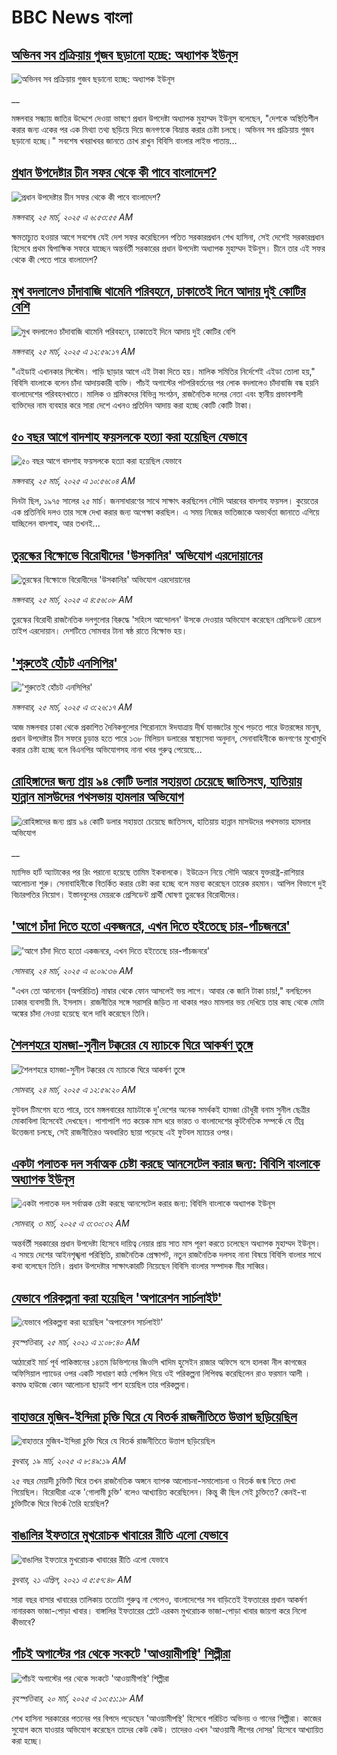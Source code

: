 # BBC News বাংলা## [অভিনব সব প্রক্রিয়ায় গুজব ছড়ানো হচ্ছে: অধ্যাপক ইউনূস](https://www.bbc.co.uk/bengali/live/cd65dg309y6t?at_campaign=githubrss)![অভিনব সব প্রক্রিয়ায় গুজব ছড়ানো হচ্ছে: অধ্যাপক ইউনূস](https://ichef.bbci.co.uk/ace/standard/240/cpsprodpb/d6a1/live/f21367e0-097f-11f0-97d3-37df2b293ed1.jpg)__মঙ্গলবার সন্ধ্যায় জাতির উদ্দেশে দেওয়া ভাষণে প্রধান উপদেষ্টা অধ্যাপক মুহাম্মদ ইউনূস বলেছেন, "দেশকে অস্থিতিশীল করার জন্য একের পর এক মিথ্যা তথ্য ছড়িয়ে দিয়ে জনগণকে বিভ্রান্ত করার চেষ্টা চলছে। অভিনব সব প্রক্রিয়ায় গুজব ছড়ানো হচ্ছে।" সবশেষ খবরাখবর জানতে চোখ রাখুন বিবিসি বাংলার লাইভ পাতায়...## [প্রধান উপদেষ্টার চীন সফর থেকে কী পাবে বাংলাদেশ?](https://www.bbc.com/bengali/articles/c5y0jyje64ko?at_campaign=githubrss)![প্রধান উপদেষ্টার চীন সফর থেকে কী পাবে বাংলাদেশ?](https://ichef.bbci.co.uk/ace/standard/240/cpsprodpb/aa33/live/767c64e0-08d7-11f0-94d4-6f954f5dcfa3.jpg)_মঙ্গলবার, ২৫ মার্চ, ২০২৫ এ ৬:৫৩:৫৫ AM_ক্ষমতাচ্যুত হওয়ার আগে সবশেষ যেই দেশ সফর করেছিলেন পতিত সরকারপ্রধান শেখ হাসিনা, সেই দেশেই সরকারপ্রধান হিসেবে প্রথম দ্বিপাক্ষিক সফরে যাচ্ছেন অন্তর্বর্তী সরকারের প্রধান উপদেষ্টা অধ্যাপক মুহাম্মদ ইউনূস। চীনে তার এই সফর থেকে কী পেতে পারে বাংলাদেশ?## [মুখ বদলালেও চাঁদাবাজি থামেনি পরিবহনে, ঢাকাতেই দিনে আদায় দুই কোটির বেশি](https://www.bbc.com/bengali/articles/c5ymzqv7qezo?at_campaign=githubrss)![মুখ বদলালেও চাঁদাবাজি থামেনি পরিবহনে, ঢাকাতেই দিনে আদায় দুই কোটির বেশি](https://ichef.bbci.co.uk/ace/standard/240/cpsprodpb/4383/live/b5ab5300-0572-11f0-a165-4b63c0a4f6f3.jpg)_মঙ্গলবার, ২৫ মার্চ, ২০২৫ এ ১২:৫৯:১৭ AM_"এইডাই এখানকার সিস্টেম। গাড়ি ছাড়ার আগে এই টাকা দিতে হয়। মালিক সমিতির নির্দেশেই এইডা তোলা হয়," বিবিসি বাংলাকে বলেন চাঁদা আদায়কারী ব্যক্তি। পাঁচই অগাস্টের পটপরিবর্তনের পর লোক বদলালেও চাঁদাবাজি বন্ধ হয়নি বাংলাদেশের পরিবহনখাতে। মালিক ও শ্রমিকদের বিভিন্ন সংগঠন, রাজনৈতিক দলের নেতা এবং স্থানীয় প্রভাবশালী ব্যক্তিদের নাম ব্যবহার করে সারা দেশে এখনও প্রতিদিন আদায় করা হচ্ছে কোটি কোটি টাকা।## [৫০ বছর আগে বাদশাহ ফয়সলকে হত্যা করা হয়েছিল যেভাবে](https://www.bbc.com/bengali/articles/cly20dpjndjo?at_campaign=githubrss)![৫০ বছর আগে বাদশাহ ফয়সলকে হত্যা করা হয়েছিল যেভাবে](https://ichef.bbci.co.uk/ace/standard/240/cpsprodpb/fcac/live/2116e3e0-094f-11f0-bdd3-f7314caa23ee.jpg)_মঙ্গলবার, ২৫ মার্চ, ২০২৫ এ ১০:৫৬:০৪ AM_দিনটা ছিল, ১৯৭৫ সালের ২৫ মার্চ। জনসাধারণের সাথে সাক্ষাৎ করছিলেন সৌদি আরবের বাদশাহ ফয়সল। কুয়েতের এক প্রতিনিধি দলও তার সঙ্গে দেখা করার জন্য অপেক্ষা করছিল। এ সময় নিজের ভাতিজাকে অভ্যর্থতা জানাতে এগিয়ে যাচ্ছিলেন বাদশাহ, আর তখনই...## [তুরস্কের বিক্ষোভে বিরোধীদের 'উসকানির'  অভিযোগ এরদোয়ানের](https://www.bbc.com/bengali/articles/cx20qwwvzr1o?at_campaign=githubrss)![তুরস্কের বিক্ষোভে বিরোধীদের 'উসকানির'  অভিযোগ এরদোয়ানের](https://ichef.bbci.co.uk/ace/standard/240/cpsprodpb/fd3f/live/441094f0-0926-11f0-88b7-5556e7b55c5e.jpg)_মঙ্গলবার, ২৫ মার্চ, ২০২৫ এ ৪:৫৬:০৮ AM_তুরস্কের বিরোধী রাজনৈতিক দলগুলোর বিরুদ্ধে 'সহিংস আন্দোলন' উসকে দেওয়ার অভিযোগ করেছেন প্রেসিডেন্ট রেচেপ তাইপ এরদোয়ান। দেশটিতে সোমবার টানা ষষ্ঠ রাতে  বিক্ষোভ হয়।## ['শুরুতেই হোঁচট এনসিপির'](https://www.bbc.com/bengali/articles/c4g0125kzy3o?at_campaign=githubrss)!['শুরুতেই হোঁচট এনসিপির'](https://ichef.bbci.co.uk/ace/standard/240/cpsprodpb/235c/live/c7338480-0919-11f0-88b7-5556e7b55c5e.jpg)_মঙ্গলবার, ২৫ মার্চ, ২০২৫ এ ৩:২৬:১৭ AM_আজ মঙ্গলবার ঢাকা থেকে প্রকাশিত দৈনিকগুলোর শিরোনামে ঈদযাত্রায় দীর্ঘ যানজটের মুখে পড়তে পারে উত্তরঙ্গের মানুষ, প্রধান উপদেষ্টার চীন সফরে চূড়ান্ত হতে পারে ১৩৮ মিলিয়ন ডলারের স্বাস্থ্যসেবা অনুদান, সেনাবাহিনীকে জনগণের মুখোমুখি করার চেষ্টা হচ্ছে বলে বিএনপির অভিযোগসহ নানা খবর গুরুত্ব পেয়েছে…## [রোহিঙ্গাদের জন্য প্রায় ৯৪ কোটি ডলার সহায়তা চেয়েছে জাতিসংঘ, হাতিয়ায় হান্নান মাসউদের পথসভায় হামলার অভিযোগ](https://www.bbc.co.uk/bengali/live/cy0dzjyn283t?at_campaign=githubrss)![রোহিঙ্গাদের জন্য প্রায় ৯৪ কোটি ডলার সহায়তা চেয়েছে জাতিসংঘ, হাতিয়ায় হান্নান মাসউদের পথসভায় হামলার অভিযোগ](https://ichef.bbci.co.uk/ace/standard/240/cpsprodpb/e957/live/149e88d0-08cc-11f0-94d4-6f954f5dcfa3.jpg)__ম্যাসিভ হার্ট অ্যাটাকের পর রিং পরানো হয়েছে তামিম ইকবালকে। ইউক্রেন নিয়ে সৌদি আরবে যুক্তরাষ্ট্র-রাশিয়ার আলোচনা শুরু। সেনাবাহিনীকে বিতর্কিত করার চেষ্টা করা হচ্ছে বলে মন্তব্য করেছেন তারেক রহমান। আপিল বিভাগে দুই বিচারপতির নিয়োগ। ইস্তানবুলের মেয়রকে প্রেসিডেন্ট প্রার্থী ঘোষণা তুরস্কের বিরোধীদের।## ['আগে চাঁদা দিতে হতো একজনরে, এখন দিতে হইতেছে চার-পাঁচজনরে'](https://www.bbc.com/bengali/articles/c2047z7lnwpo?at_campaign=githubrss)!['আগে চাঁদা দিতে হতো একজনরে, এখন দিতে হইতেছে চার-পাঁচজনরে'](https://ichef.bbci.co.uk/ace/standard/240/cpsprodpb/b548/live/84c657b0-0812-11f0-b352-537c712a39b7.jpg)_সোমবার, ২৪ মার্চ, ২০২৫ এ ৬:০৯:৩৬ AM_"এখন তো আননোন (অপরিচিত) নাম্বার থেকে ফোন আসলেই ভয় লাগে। আবার কে জানি টাকা চায়!," বলছিলেন ঢাকার ব্যবসায়ী মি. ইসলাম। রাজনীতির সঙ্গে সরাসরি জড়িত না থাকার পরও মামলার ভয় দেখিয়ে তার কাছ থেকে মোটা অঙ্কের চাঁদা নেওয়া হয়েছে বলে দাবি করেছেন তিনি।## [শৈলশহরে হামজা-সুনীল টক্করের যে ম্যাচকে ঘিরে আকর্ষণ তুঙ্গে](https://www.bbc.com/bengali/articles/c1kjxvy92r3o?at_campaign=githubrss)![শৈলশহরে হামজা-সুনীল টক্করের যে ম্যাচকে ঘিরে আকর্ষণ তুঙ্গে](https://ichef.bbci.co.uk/ace/standard/240/cpsprodpb/44ee/live/122b7160-07d9-11f0-8aad-d30c42e87de8.jpg)_সোমবার, ২৪ মার্চ, ২০২৫ এ ১২:৫৯:২০ AM_ফুটবল টিমগেম হতে পারে, তবে মঙ্গলবারের ম্যাচটাকে দু'দেশের অনেক সমর্থকই হামজা চৌধুরী বনাম সুনীল ছেত্রীর মোকাবিলা হিসেবেই দেখছেন। পাশাপাশি গত কয়েক মাস ধরে ভারত ও বাংলাদেশের কূটনৈতিক সম্পর্কে যে তীব্র উত্তেজনা চলছে, সেই রাজনীতিরও অবধারিত ছায়া পড়েছে এই ফুটবল ম্যাচের ওপর।## [একটা পলাতক দল সর্বাত্মক চেষ্টা করছে আনসেটেল করার জন্য:  বিবিসি বাংলাকে অধ্যাপক ইউনূস ](https://www.bbc.com/bengali/articles/cn4yy9gr8dlo?at_campaign=githubrss)![একটা পলাতক দল সর্বাত্মক চেষ্টা করছে আনসেটেল করার জন্য:  বিবিসি বাংলাকে অধ্যাপক ইউনূস ](https://ichef.bbci.co.uk/ace/standard/240/cpsprodpb/62c1/live/00c95a20-f5bb-11ef-896e-d7e7fb1719a4.jpg)_সোমবার, ৩ মার্চ, ২০২৫ এ ৩:৩০:৩২ AM_অন্তর্বর্তী সরকারের প্রধান উপদেষ্টা হিসেবে দায়িত্ব নেয়ার প্রায় সাত মাস পূরণ করতে চলেছেন অধ্যাপক মুহাম্মদ ইউনূস। এ সময়ে দেশের আইনশৃঙ্খলা পরিস্থিতি, রাজনৈতিক প্রেক্ষাপট, নতুন রাজনৈতিক দলসহ নানা বিষয়ে বিবিসি বাংলার সাথে কথা বলেছেন তিনি। প্রধান উপদেষ্টার সাক্ষাৎকারটি নিয়েছেন বিবিসি বাংলার সম্পাদক মীর সাব্বির।## [যেভাবে পরিকল্পনা করা হয়েছিল 'অপারেশন সার্চলাইট'](https://www.bbc.com/bengali/news-56501365?at_campaign=githubrss)![যেভাবে পরিকল্পনা করা হয়েছিল 'অপারেশন সার্চলাইট'](https://ichef.bbci.co.uk/ace/standard/240/cpsprodpb/12D66/production/_117685177_be6d6312-5c46-4573-9b44-6a82d4af1781.jpg)_বৃহস্পতিবার, ২৫ মার্চ, ২০২১ এ ১:০৮:৪০ AM_আঠারোই মার্চ পূর্ব পাকিস্তানের ১৪তম ডিভিশনের জিওসি খাদিম হুসেইন রাজার অফিসে বসে হালকা নীল কাগজের অফিসিয়াল প্যাডের ওপর একটি সাধারণ কাঠ পেন্সিল দিয়ে ওই পরিকল্পনা লিপিবদ্ধ করেছিলেন রাও ফরমান আলী । কমাণ্ড হাউজে কোন আলোচনা ছাড়াই পাশ হয়েছিল তার পরিকল্পনা।## [বাহাত্তরে মুজিব-ইন্দিরা চুক্তি ঘিরে যে বিতর্ক রাজনীতিতে উত্তাপ ছড়িয়েছিল](https://www.bbc.com/bengali/articles/c3e420ew22go?at_campaign=githubrss)![বাহাত্তরে মুজিব-ইন্দিরা চুক্তি ঘিরে যে বিতর্ক রাজনীতিতে উত্তাপ ছড়িয়েছিল](https://ichef.bbci.co.uk/ace/standard/240/cpsprodpb/4125/live/e9aa6f00-0424-11f0-97d3-37df2b293ed1.jpg)_বুধবার, ১৯ মার্চ, ২০২৫ এ ৮:৪৯:১৯ AM_২৫ বছর মেয়াদী চুক্তিটি ঘিরে তখন রাজনৈতিক অঙ্গনে ব্যাপক আলোচনা-সমালোচনা ও বিতর্ক জন্ম নিতে দেখা গিয়েছিল। বিরোধীরা একে 'গোলামী চুক্তি' বলেও আখ্যায়িত করেছিলেন। কিন্তু কী ছিল সেই চুক্তিতে? কেনই-বা চুক্তিটিকে ঘিরে বিতর্ক তৈরি হয়েছিল?## [বাঙালির ইফতারে মুখরোচক খাবারের রীতি এলো যেভাবে](https://www.bbc.com/bengali/news-56822659?at_campaign=githubrss)![বাঙালির ইফতারে মুখরোচক খাবারের রীতি এলো যেভাবে](https://ichef.bbci.co.uk/ace/standard/240/cpsprodpb/AA0D/production/_118133534_69c69df9-e435-4cf0-b789-56a71b93ded3.jpg)_বুধবার, ২১ এপ্রিল, ২০২১ এ ৫:৫৭:৪৮ AM_সারা বছর বাসার খাবারের তালিকায় ততোটা গুরুত্ব না পেলেও, বাংলাদেশের সব বাড়িতেই ইফতারের প্রধান আকর্ষণ নানারকম ভাজা-পোড়া খাবার। বাঙ্গালির ইফতারের প্লেটে এরকম মুখরোচক ভাজা-পোড়া খাবার জায়গা করে নিলো কীভাবে?## [পাঁচই অগাস্টের পর থেকে সংকটে 'আওয়ামীপন্থি' শিল্পীরা](https://www.bbc.com/bengali/articles/cvg51zp4p0do?at_campaign=githubrss)![পাঁচই অগাস্টের পর থেকে সংকটে 'আওয়ামীপন্থি' শিল্পীরা](https://ichef.bbci.co.uk/ace/standard/240/cpsprodpb/a65c/live/a91d5de0-040f-11f0-9a14-55d29bbe2f11.jpg)_বৃহস্পতিবার, ২০ মার্চ, ২০২৫ এ ১০:৫১:১৮ AM_শেখ হাসিনা সরকারের পতনের পর বিপদে পড়েছেন 'আওয়ামীপন্থি' হিসেবে পরিচিত অভিনয় ও গানের শিল্পীরা। কাজের সুযোগ কমে যাওয়ার অভিযোগ করেছেন তাদের কেউ কেউ। তাদেরও এখন 'আওয়ামী লীগের দোসর' হিসেবে আখ্যায়িত করা হচ্ছে।